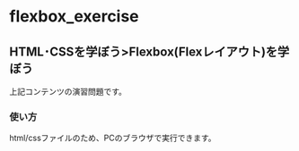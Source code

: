 # flexbox_exercise
## HTML･CSSを学ぼう>Flexbox(Flexレイアウト)を学ぼう
上記コンテンツの演習問題です。
### 使い方
html/cssファイルのため、PCのブラウザで実行できます。
